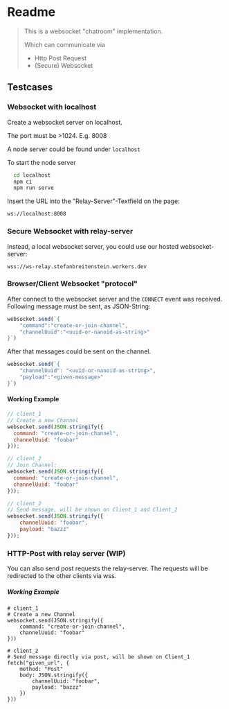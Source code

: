 # Readme

> This is a websocket "chatroom" implementation. 
>
> Which can communicate via
> - Http Post Request
> - (Secure) Websocket

## Testcases

### Websocket with localhost

Create a websocket server on localhost. 

The port must be >1024. E.g. 8008

A node server could be found under `localhost`

To start the node server

```bash
  cd localhost
  npm ci
  npm run serve
```

Insert the URL into the "Relay-Server"-Textfield on the page: 

`ws://localhost:8008`


### Secure Websocket with relay-server
Instead, a local websocket server, you could use our hosted websocket-server:

`wss://ws-relay.stefanbreitenstein.workers.dev`

### Browser/Client Websocket "protocol"
After connect to the websocket server and the `CONNECT` event was received.
Following message must be sent, as JSON-String:

```js
websocket.send(`{
    "command":"create-or-join-channel",
    "channelUuid":"<uuid-or-nanoid-as-string>"
}`)
```

After that messages could be sent on the channel. 
```js
websocket.send(`{
    "channelUuid": "<uuid-or-nanoid-as-string>",
    "payload":"<given-message>"
}`)
```

#### Working Example
```js
// client_1
// Create a new Channel
websocket.send(JSON.stringify({
  command: "create-or-join-channel",
  channelUuid: "foobar"
}));

// client_2
// Join Channel:
websocket.send(JSON.stringify({
  command: "create-or-join-channel",
  channelUuid: "foobar"
}));

// client_2
// Send message, will be shown on Client_1 and Client_2
websocket.send(JSON.stringify({
    channelUuid: "foobar",
    payload: "bazzz"
}));
```


### HTTP-Post with relay server (WIP)
You can also send post requests the relay-server. 
The requests will be redirected to the other clients via wss.

##### Working Example
```
# client_1
# Create a new Channel
websocket.send(JSON.stringify({
    command: "create-or-join-channel",
    channelUuid: "foobar"
}))

# client_2
# Send message directly via post, will be shown on Client_1
fetch("given_url", {
    method: "Post"
    body: JSON.stringify({
        channelUuid: "foobar",
        payload: "bazzz"
    })
}))
``` 
